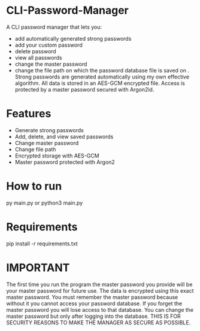 # CLI-Password-Manager
A CLI password manager that lets you:
- add automatically generated strong passwords
- add your custom password
- delete password 
- view all passwords
- change the master password
- change the file path on which the password database file is saved on
. 
Strong passwords are generated automatically using my own effective algorithm. 
All data is stored in an AES-GCM encrypted file. 
Access is protected by a master password secured with Argon2id.

# Features
- Generate strong passwords
- Add, delete, and view saved passwords
- Change master password
- Change file path
- Encrypted storage with AES-GCM
- Master password protected with Argon2

# How to run
py main.py or python3 main.py

# Requirements
pip install -r requirements.txt

# IMPORTANT
The first time you run the program the master password you provide will be your master password for future use. 
The data is encrypted using this exact master password. 
You must remember the master password because without it you cannot access your password database.
If you forget the master password you will lose access to that database.
You can change the master password but only after logging into the database.
THIS IS FOR SECURITY REASONS TO MAKE THE MANAGER AS SECURE AS POSSIBLE.
